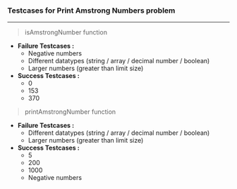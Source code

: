 ### Testcases for Print Amstrong Numbers problem
---
> isAmstrongNumber function  

* <b> Failure Testcases :</b>
    * Negative numbers
    * Different datatypes (string / array / decimal number / boolean)
    * Larger numbers (greater than limit size)
* <b> Success Testcases :</b>  
    * 0
    * 153
    * 370

> printAmstrongNumber function  

* <b> Failure Testcases :</b>
    * Different datatypes (string / array / decimal number / boolean)
    * Larger numbers (greater than limit size)
* <b> Success Testcases :</b>  
    * 5
    * 200
    * 1000
    * Negative numbers